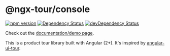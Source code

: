 # @ngx-tour/console

[![npm version](https://badge.fury.io/js/%40ngx-tour%2Fconsole.svg)](https://badge.fury.io/js/%40ngx-tour%2Fconsole)
[![Dependency Status](https://david-dm.org/ngx-tour/ngx-tour-console.svg)](https://david-dm.org/ngx-tour/ngx-tour-console)
[![devDependency Status](https://david-dm.org/ngx-tour/ngx-tour-console/dev-status.svg)](https://david-dm.org/ngx-tour/ngx-tour-console?type=dev)

Check out the [documentation/demo page](https://ngx-tour.github.io/ngx-tour/).

This is a product tour library built with Angular (2+). It's inspired by [angular-ui-tour](http://benmarch.github.io/angular-ui-tour).

